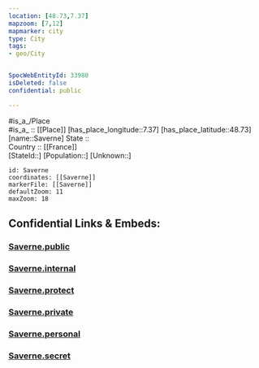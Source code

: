 ```yaml
---
location: [48.73,7.37] 
mapzoom: [7,12] 
mapmarker: city 
type: City
tags:
- geo/City


SpocWebEntityId: 33980
isDeleted: false
confidential: public

---
```

#is_a_/Place  
#is_a_ :: [[Place]] 
[has_place_longitude::7.37] 
[has_place_latitude::48.73] 
[name::Saverne] 
State ::  
Country :: [[France]]  
[StateId::] 
[Population::] 
[Unknown::] 


```leaflet
id: Saverne
coordinates: [[Saverne]] 
markerFile: [[Saverne]] 
defaultZoom: 11 
maxZoom: 18
```


## Confidential Links & Embeds: 

### [Saverne.public](/_public/\Earth\Continent\Europe\Europe~West\France\regions~France\Grand_Est\departments~Grand_Est\Bas-Rhin\communes~Bas-Rhin\Saverne\cities~SaverneSaverne.public.md) 

### [Saverne.internal](/_internal/\Earth\Continent\Europe\Europe~West\France\regions~France\Grand_Est\departments~Grand_Est\Bas-Rhin\communes~Bas-Rhin\Saverne\cities~SaverneSaverne.internal.md) 

### [Saverne.protect](/_protect/\Earth\Continent\Europe\Europe~West\France\regions~France\Grand_Est\departments~Grand_Est\Bas-Rhin\communes~Bas-Rhin\Saverne\cities~SaverneSaverne.protect.md) 

### [Saverne.private](/_private/\Earth\Continent\Europe\Europe~West\France\regions~France\Grand_Est\departments~Grand_Est\Bas-Rhin\communes~Bas-Rhin\Saverne\cities~SaverneSaverne.private.md) 

### [Saverne.personal](/_personal/\Earth\Continent\Europe\Europe~West\France\regions~France\Grand_Est\departments~Grand_Est\Bas-Rhin\communes~Bas-Rhin\Saverne\cities~SaverneSaverne.personal.md) 

### [Saverne.secret](/_secret/\Earth\Continent\Europe\Europe~West\France\regions~France\Grand_Est\departments~Grand_Est\Bas-Rhin\communes~Bas-Rhin\Saverne\cities~SaverneSaverne.secret.md)

